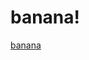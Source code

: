 # banana!
[banana](https://user-images.githubusercontent.com/93592647/159154764-2fc4f18f-ce7d-4819-8f6e-165ac034f082.png)
